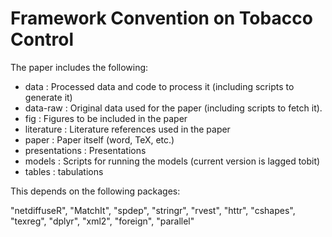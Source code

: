 # Framework Convention on Tobacco Control

The paper includes the following:

* data          : Processed data and code to process it (including scripts to generate it)
* data-raw      : Original data used for the paper (including scripts to fetch it). 
* fig           : Figures to be included in the paper
* literature    : Literature references used in the paper
* paper         : Paper itself (word, TeX, etc.)
* presentations : Presentations
* models        : Scripts for running the models (current version is lagged tobit)
* tables        : tabulations

This depends on the following packages:

"netdiffuseR", "MatchIt", "spdep", "stringr", "rvest", "httr", "cshapes", "texreg",
"dplyr", "xml2", "foreign", "parallel"